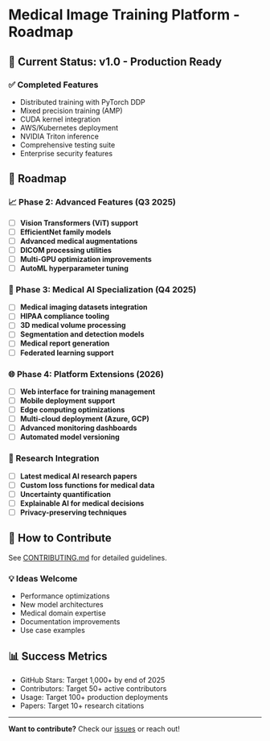 # Medical Image Training Platform - Roadmap

## 🚀 Current Status: v1.0 - Production Ready

### ✅ Completed Features
- Distributed training with PyTorch DDP
- Mixed precision training (AMP)
- CUDA kernel integration
- AWS/Kubernetes deployment
- NVIDIA Triton inference
- Comprehensive testing suite
- Enterprise security features

## 🎯 Roadmap

### 📈 Phase 2: Advanced Features (Q3 2025)
- [ ] **Vision Transformers (ViT) support**
- [ ] **EfficientNet family models**
- [ ] **Advanced medical augmentations**
- [ ] **DICOM processing utilities**
- [ ] **Multi-GPU optimization improvements**
- [ ] **AutoML hyperparameter tuning**

### 🧠 Phase 3: Medical AI Specialization (Q4 2025)
- [ ] **Medical imaging datasets integration**
- [ ] **HIPAA compliance tooling**
- [ ] **3D medical volume processing**
- [ ] **Segmentation and detection models**
- [ ] **Medical report generation**
- [ ] **Federated learning support**

### 🌐 Phase 4: Platform Extensions (2026)
- [ ] **Web interface for training management**
- [ ] **Mobile deployment support**
- [ ] **Edge computing optimizations**
- [ ] **Multi-cloud deployment (Azure, GCP)**
- [ ] **Advanced monitoring dashboards**
- [ ] **Automated model versioning**

### 🔬 Research Integration
- [ ] **Latest medical AI research papers**
- [ ] **Custom loss functions for medical data**
- [ ] **Uncertainty quantification**
- [ ] **Explainable AI for medical decisions**
- [ ] **Privacy-preserving techniques**

## 🤝 How to Contribute
See [CONTRIBUTING.md](CONTRIBUTING.md) for detailed guidelines.

### 💡 Ideas Welcome
- Performance optimizations
- New model architectures  
- Medical domain expertise
- Documentation improvements
- Use case examples

## 📊 Success Metrics
- GitHub Stars: Target 1,000+ by end of 2025
- Contributors: Target 50+ active contributors
- Usage: Target 100+ production deployments
- Papers: Target 10+ research citations

---

**Want to contribute?** Check our [issues](https://github.com/yourusername/medical-image-training/issues) or reach out!
